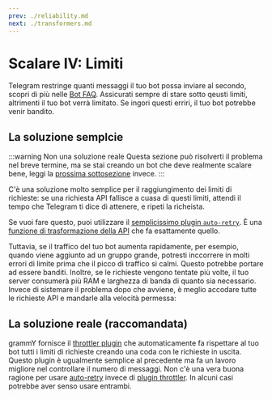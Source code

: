 ```yaml
---
prev: ./reliability.md
next: ./transformers.md
---
```


# Scalare IV: Limiti

Telegram restringe quanti messaggi il tuo bot possa inviare al secondo, scopri di più nelle [Bot FAQ](https://core.telegram.org/bots/faq#my-bot-is-hitting-limits-how-do-i-avoid-this).
Assicurati sempre di stare sotto qeusti limiti, altrimenti il tuo bot verrà limitato.
Se ingori questi erriri, il tuo bot potrebbe venir bandito.

## La soluzione semplcie

:::warning Non una soluzione reale
Questa sezione può risolverti il problema nel breve termine, ma se stai creando un bot che deve realmente scalare bene, leggi la [prossima sottosezione](#la-soluzione-reale-raccomandata) invece.
:::

C'è una soluzione molto semplice per il raggiungimento dei limiti di richieste: se una richiesta API fallisce a cuasa di questi limiti, attendi il tempo che Telegram ti dice di attenere, e ripeti la richeista.

Se vuoi fare questo, puoi utilizzare il [semplicissimo plugin `auto-retry`](../plugins/auto-retry.md).
È una [funzione di trasformazione della API](../advanced/transformers.md) che fa esattamente quello.

Tuttavia, se il traffico del tuo bot aumenta rapidamente, per esempio, quando viene aggiunto ad un gruppo grande, potresti inccorrere in molti errori di limite prima che il picco di traffico si calmi.
Questo potrebbe portare ad essere banditi.
Inoltre, se le richieste vengono tentate più volte, il tuo server consumerà più RAM e larghezza di banda di quanto sia necessario.
Invece di sistemare il problema dopo che avviene, è meglio accodare tutte le richieste API e mandarle alla velocità permessa:

## La soluzione reale (raccomandata)

grammY fornisce il [throttler plugin](../plugins/transformer-throttler.md) che automaticamente fa rispettare al tuo bot tutti i limiti di richieste creando una coda con le richieste in uscita.
Questo plugin è ugualmente semplice al precedente ma fa un lavoro migliore nel controllare il numero di messaggi.
Non c'è una vera buona ragione per usare [auto-retry](../plugins/auto-retry.md) invece di [plugin throttler](../plugins/transformer-throttler.md).
In alcuni casi potrebbe aver senso usare entrambi.